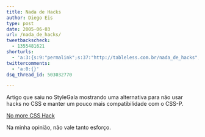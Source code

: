 ```yaml
---
title: Nada de Hacks
author: Diego Eis
type: post
date: 2005-06-03
url: /nada_de_hacks/
tweetbackscheck:
  - 1355481621
shorturls:
  - 'a:3:{s:9:"permalink";s:37:"http://tableless.com.br/nada_de_hacks";s:7:"tinyurl";s:26:"http://tinyurl.com/3sptv3m";s:4:"isgd";s:19:"http://is.gd/i7p4wd";}'
twittercomments:
  - 'a:0:{}'
dsq_thread_id: 503032770

---
```

Artigo que saiu no StyleGala mostrando uma alternativa para não usar hacks no CSS e manter um pouco mais compatibilidade com o CSS-P. 

[No more CSS Hack][1] 

Na minha opinião, não vale tanto esforço.

 [1]: http://www.stylegala.com/articles/no_more_css_hacks.htm